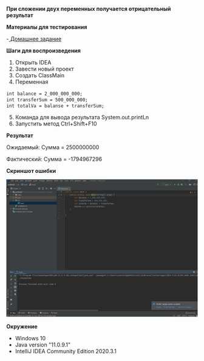 **При сложении двух переменных получается отрицательный результат**

**Материалы для тестирования** 

-[ Домашнее задание](https://github.com/netology-code/javaqa-homeworks/tree/master/programming)

**Шаги для воспроизведения**

1. Открыть IDEA
2. Завести новый проект
3. Создать ClassMain
4. Переменная 

<pre><code>int balance = 2_000_000_000;
int transferSum = 500_000_000;
int totalVa = balanse + transferSum;</code></pre>

5. Команда для вывода результата System.out.printLn
6. Запустить метод Ctrl+Shift+F10

**Результат**

Ожидаемый:
Сумма = 2500000000

Фактический:
Сумма = -1794967296

**Cкриншот ошибки**

![Скриншот](https://github.com/MashaOsipova/Java1.2.1/blob/4d09647dd03694a96e568478d296e16d82f5bde7/%D0%A1%D0%BD%D0%B8%D0%BC%D0%BE%D0%BA%20%D1%8D%D0%BA%D1%80%D0%B0%D0%BD%D0%B0.png)

**Окружение**

- Windows 10 
- Java version "11.0.9.1" 
- IntelliJ IDEA Community Edition 2020.3.1
